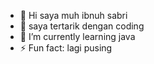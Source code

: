 - 👋 Hi saya muh ibnuh sabri
- 👀 saya tertarik dengan coding
- 🌱 I’m currently learning java
- ⚡ Fun fact: lagi pusing
